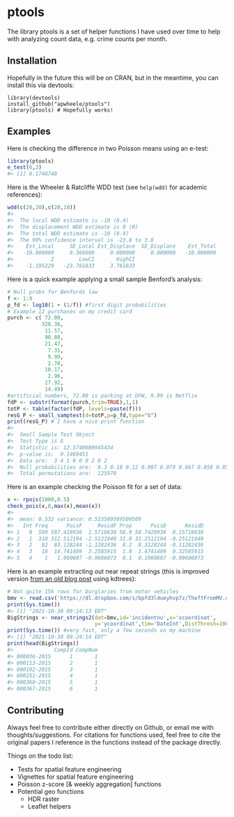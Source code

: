 
<!-- README.md is generated from README.Rmd. Please edit that file -->

# ptools

<!-- badges: start -->

<!-- badges: end -->

The library ptools is a set of helper functions I have used over time to
help with analyzing count data, e.g. crime counts per month.

## Installation

Hopefully in the future this will be on CRAN, but in the meantime, you
can install this via devtools:

    library(devtools)
    install_github("apwheele/ptools")
    library(ptools) # Hopefully works!

## Examples

Here is checking the difference in two Poisson means using an e-test:

``` r
library(ptools)
e_test(6,2)
#> [1] 0.1748748
```

Here is the Wheeler & Ratcliffe WDD test (see `help(wdd)` for academic
references):

``` r
wdd(c(20,20),c(20,10))
#> 
#>  The local WDD estimate is -10 (8.4)
#>  The displacement WDD estimate is 0 (0)
#>  The total WDD estimate is -10 (8.4)
#>  The 90% confidence interval is -23.8 to 3.8
#>    Est_Local     SE_Local Est_Displace  SE_Displace    Est_Total     SE_Total 
#>   -10.000000     8.366600     0.000000     0.000000   -10.000000     8.366600 
#>            Z        LowCI       HighCI 
#>    -1.195229   -23.761833     3.761833
```

Here is a quick example applying a small sample Benford’s analysis:

``` r
# Null probs for Benfords law
f <- 1:9
p_fd <- log10(1 + (1/f)) #first digit probabilities
# Example 12 purchases on my credit card
purch <- c( 72.00,
           328.36,
            11.57,
            90.80,
            21.47,
             7.31,
             9.99,
             2.78,
            10.17,
             2.96,
            27.92,
            14.49)
#artificial numbers, 72.00 is parking at DFW, 9.99 is Netflix
fdP <- substr(format(purch,trim=TRUE),1,1)
totP <- table(factor(fdP, levels=paste(f)))
resG_P <- small_samptest(d=totP,p=p_fd,type="G")
print(resG_P) # I have a nice print function
#> 
#>  Small Sample Test Object 
#>  Test Type is G 
#>  Statistic is: 12.5740089945434 
#>  p-value is:  0.1469451  
#>  Data are:  3 4 1 0 0 0 2 0 2 
#>  Null probabilities are:  0.3 0.18 0.12 0.097 0.079 0.067 0.058 0.051 0.046 
#>  Total permutations are:  125970
```

Here is an example checking the Poisson fit for a set of data:

``` r
x <- rpois(1000,0.5)
check_pois(x,0,max(x),mean(x))
#> 
#>  mean: 0.532 variance: 0.533509509509509
#>   Int Freq      PoisF     ResidF Prop      PoisD      ResidD
#> 1   0  589 587.428936  1.5710638 58.9 58.7428936  0.15710638
#> 2   1  310 312.512194 -2.5121940 31.0 31.2512194 -0.25121940
#> 3   2   82  83.128244 -1.1282436  8.2  8.3128244 -0.11282436
#> 4   3   18  14.741409  3.2585915  1.8  1.4741409  0.32585915
#> 5   4    1   1.960607 -0.9606073  0.1  0.1960607 -0.09606073
```

Here is an example extracting out near repeat strings (this is improved
version [from an old blog
post](https://andrewpwheeler.com/2017/04/12/identifying-near-repeat-crime-strings-in-r-or-python/)
using kdtrees):

``` r
# Not quite 15k rows for burglaries from motor vehicles
bmv <- read.csv('https://dl.dropbox.com/s/bpfd3l4ueyhvp7z/TheftFromMV.csv?dl=0')
print(Sys.time()) 
#> [1] "2021-10-30 09:24:13 EDT"
BigStrings <- near_strings2(dat=bmv,id='incidentnu',x='xcoordinat',
                            y='ycoordinat',tim='DateInt',DistThresh=1000,TimeThresh=3)
print(Sys.time()) #very fast, only a few seconds on my machine
#> [1] "2021-10-30 09:24:14 EDT"
print(head(BigStrings))
#>             CompId CompNum
#> 000036-2015      1       1
#> 000113-2015      2       1
#> 000192-2015      3       1
#> 000251-2015      4       1
#> 000360-2015      5       1
#> 000367-2015      6       1
```

## Contributing

Always feel free to contribute either directly on Github, or email me
with thoughts/suggestions. For citations for functions used, feel free
to cite the original papers I reference in the functions instead of the
package directly.

Things on the todo list:

  - Tests for spatial feature engineering
  - Vignettes for spatial feature engineering
  - Poisson z-score \[& weekly aggregation\] functions
  - Potential geo functions
      - HDR raster
      - Leaflet helpers
